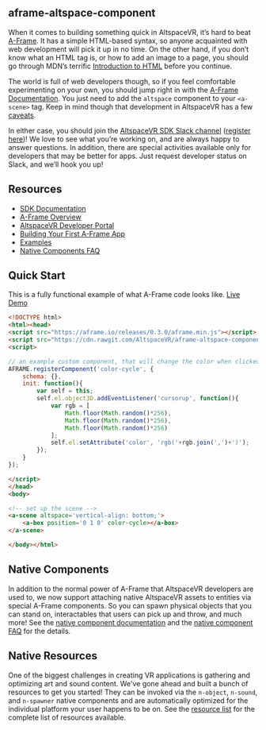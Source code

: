 ## aframe-altspace-component

When it comes to building something quick in AltspaceVR, it’s hard to beat [A-Frame](https://aframe.io/). It has a simple HTML-based syntax, so anyone acquainted with web development will pick it up in no time. On the other hand, if you don’t know what an HTML tag is, or how to add an image to a page, you should go through MDN’s terrific [Introduction to HTML](https://developer.mozilla.org/en-US/docs/Web/Guide/HTML/Introduction) before you continue.

The world is full of web developers though, so if you feel comfortable experimenting on your own, you should jump right in with the [A-Frame Documentation](https://aframe.io/docs/0.3.0/introduction/). You just need to add the `altspace` component to your `<a-scene>` tag. Keep in mind though that development in AltspaceVR has a few [caveats](https://github.com/altspacevr/altspacesdk#threejs-feature-support).

In either case, you should join the [AltspaceVR SDK Slack channel](https://altspacevrsdk.slack.com/) ([register here](https://altspacevr-slackin.herokuapp.com/))! We love to see what you’re working on, and are always happy to answer questions. In addition, there are special activities available only for developers that may be better for apps. Just request developer status on Slack, and we’ll hook you up!

## Resources

* [SDK Documentation](https://altspacevr.github.io/aframe-altspace-component/doc/)
* [A-Frame Overview](https://aframe.io/docs/0.3.0/introduction/)
* [AltspaceVR Developer Portal](https://developer.altvr.com/)
* [Building Your First A-Frame App](https://developer.altvr.com/building-altspacevr-apps-with-a-frame/)
* [Examples](https://altspacevr.github.io/aframe-altspace-component/examples/)
* [Native Components FAQ](https://github.com/AltspaceVR/aframe-altspace-component/blob/master/native.md)

## Quick Start

This is a fully functional example of what A-Frame code looks like.
[Live Demo](https://altspacevr.github.io/aframe-altspace-component/examples/custom-component/index.html)

```html
<!DOCTYPE html>
<html><head>
<script src="https://aframe.io/releases/0.3.0/aframe.min.js"></script>
<script src="https://cdn.rawgit.com/AltspaceVR/aframe-altspace-component/v1.3.2/dist/aframe-altspace-component.min.js"></script>
<script>

// an example custom component, that will change the color when clicked
AFRAME.registerComponent('color-cycle', {
    schema: {},
    init: function(){
        var self = this;
        self.el.object3D.addEventListener('cursorup', function(){
            var rgb = [
                Math.floor(Math.random()*256),
                Math.floor(Math.random()*256),
                Math.floor(Math.random()*256)
            ];
            self.el.setAttribute('color', 'rgb('+rgb.join(',')+')');
        });
    }
});

</script>
</head>
<body>

<!-- set up the scene -->
<a-scene altspace='vertical-align: bottom;'>
    <a-box position='0 1 0' color-cycle></a-box>
</a-scene>

</body></html>
```

## Native Components

In addition to the normal power of A-Frame that AltspaceVR developers are used to, we now support attaching native AltspaceVR assets to entities via special A-Frame components. So you can spawn physical objects that you can stand on, interactables that users can pick up and throw, and much more! See the [native component documentation](https://altspacevr.github.io/aframe-altspace-component/doc/native.html) and the [native component FAQ](https://github.com/AltspaceVR/aframe-altspace-component/blob/master/native.md) for the details.


## Native Resources

One of the biggest challenges in creating VR applications is gathering and optimizing art and sound content. We've gone ahead and built a bunch of resources to get you started! They can be invoked via the `n-object`, `n-sound`, and `n-spawner` native components and are automatically optimized for the individual platform your user happens to be on. See the [resource list](https://altspacevr.github.io/aframe-altspace-component/doc/resources.html) for the complete list of resources available.
